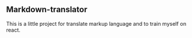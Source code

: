 ## Markdown-translator

 
This is a little project for translate markup language and to train myself on react.